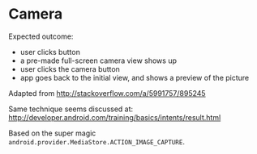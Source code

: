 # Camera

Expected outcome:

- user clicks button
- a pre-made full-screen camera view shows up
- user clicks the camera button
- app goes back to the initial view, and shows a preview of the picture

Adapted from <http://stackoverflow.com/a/5991757/895245>

Same technique seems discussed at: <http://developer.android.com/training/basics/intents/result.html>

Based on the super magic `android.provider.MediaStore.ACTION_IMAGE_CAPTURE`.

